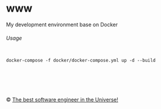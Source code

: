 www
=======

My development environment base on Docker

###### Usage

```

docker-compose -f docker/docker-compose.yml up -d --build

```

&nbsp;
============
&copy; [The best software engineer in the Universe!](http://metlinskyi.com/)